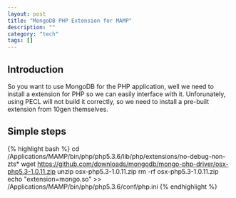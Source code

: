 ```yaml
---
layout: post
title: "MongoDB PHP Extension for MAMP"
description: ""
category: "tech"
tags: []
---
```



## Introduction
So you want to use MongoDB for the PHP application, well we need to install a extension for PHP so we can easily interface with it. Unforunately, using PECL will not build it correctly, so we need to install a pre-built extension from 10gen themselves.

## Simple steps

{% highlight bash %}
cd /Applications/MAMP/bin/php/php5.3.6/lib/php/extensions/no-debug-non-zts*
wget https://github.com/downloads/mongodb/mongo-php-driver/osx-php5.3-1.0.11.zip
unzip osx-php5.3-1.0.11.zip
rm -rf osx-php5.3-1.0.11.zip
echo "extension=mongo.so" >> /Applications/MAMP/bin/php/php5.3.6/conf/php.ini
{% endhighlight %}
